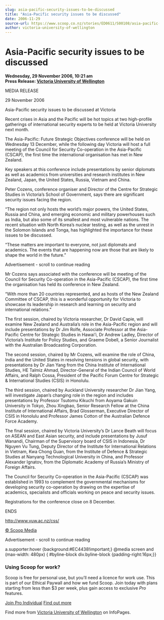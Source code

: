 ```yaml
---
slug: asia-pacific-security-issues-to-be-discussed
title: "Asia-Pacific security issues to be discussed"
date: 2006-11-29
source-url: https://www.scoop.co.nz/stories/ED0611/S00108/asia-pacific-security-issues-to-be-discussed.htm
author: victoria-university-of-wellington
---
```

Asia-Pacific security issues to be discussed
============================================

**Wednesday, 29 November 2006, 10:21 am**  
**Press Release: [Victoria University of Wellington](https://info.scoop.co.nz/Victoria_University_of_Wellington)**

MEDIA RELEASE

  
29 November 2006

  
Asia-Pacific security issues to be discussed at Victoria

Recent crises in Asia and the Pacific will be hot topics at two high-profile gatherings of international security experts to be held at Victoria University next month.

The Asia-Pacific: Future Strategic Objectives conference will be held on Wednesday 13 December, while the following day Victoria will host a full meeting of the Council for Security Co-operation in the Asia-Pacific (CSCAP), the first time the international organisation has met in New Zealand.

Key speakers at this conference include presentations by senior diplomats as well as academics from universities and research institutes in New Zealand, Japan, the United States, Russia, Vietnam and China.

Peter Cozens, conference organiser and Director of the Centre for Strategic Studies in Victoria’s School of Government, says there are significant security issues facing the region.

“The region not only hosts the world’s major powers, the United States, Russia and China, and emerging economic and military powerhouses such as India, but also some of its smallest and most vulnerable nations. The recent situation with North Korea’s nuclear testing, as well as the unrest in the Solomon Islands and Tonga, has highlighted the importance for these issues to be discussed.

“These matters are important to everyone, not just diplomats and academics. The events that are happening now are those that are likely to shape the world in the future.”

Advertisement - scroll to continue reading





Mr Cozens says associated with the conference will be meeting of the Council for Security Co-operation in the Asia-Pacific (CSCAP), the first time the organisation has held its conference in New Zealand.

“With more than 20 countries represented, and as hosts of the New Zealand Committee of CSCAP, this is a wonderful opportunity for Victoria to showcase its leadership in research and learning on security and international relations.”

The first session, chaired by Victoria researcher, Dr David Capie, will examine New Zealand and Australia’s role in the Asia-Pacific region and will include presentations by Dr Jim Rolfe, Associate Professor at the Asia-Pacific Centre for Strategic Studies in Hawai’i, Dr Andrew Ladley, Director of Victoria’s Institute for Policy Studies, and Graeme Dobell, a Senior Journalist with the Australian Broadcasting Corporation.

The second session, chaired by Mr Cozens, will examine the role of China, India and the United States in resolving tensions in global security, with presentations by Dr Jian Yang from the China Institute of International Studies, HE Talmiz Ahmad, Director-General of the Indian Council of World Affairs, and Ralph Cossa, President of the Pacific Forum Centre for Strategic & International Studies (CSIS) in Honolulu.

The third session, chaired by Auckland University researcher Dr Jian Yang, will investigate Japan’s changing role in the region and includes presentations by Professor Tsutomu Kikuchi from Aoyama Gakuin University in Tokyo, Zhou Xingbao, Senior Research Fellow at the China Institute of International Affairs, Brad Glosserman, Executive Director of CSIS in Honolulu and Professor James Cotton of the Australian Defence Force Academy.

The final session, chaired by Victoria University’s Dr Lance Beath will focus on ASEAN and East Asian security, and include presentations by Jusuf Wanandi, Chairman of the Supervisory board of CSIS in Indonesia, Dr Nguyen Vu Tung, Deputy Director of the Institute for International Relations in Vietnam, Kwa Chong Guan, from the Institute of Defence & Strategic Studies at Nanyang Technological University in China, and Professor Alexander Ignatov, from the Diplomatic Academy of Russia’s Ministry of Foreign Affairs.

The Council for Security Co-operation in the Asia-Pacific (CSCAP) was established in 1993 to complement the governmental mechanisms for developing security co-operation by drawing on the expertise of academics, specialists and officials working on peace and security issues.

Registrations for the conference close on 8 December.

ENDS

http://www.vuw.ac.nz/css/

[© Scoop Media](http://www.scoop.co.nz/about/terms.html)  

Advertisement - scroll to continue reading



a.supporter:hover {background:#EC4438!important;} @media screen and (max-width: 480px) { #byline-block div.byline-block {padding-right:16px;}}

### Using Scoop for work?

Scoop is free for personal use, but you’ll need a licence for work use. This is part of our Ethical Paywall and how we fund Scoop. Join today with plans starting from less than $3 per week, plus gain access to exclusive _Pro_ features.  
  
[Join Pro Individual](https://pro.scoop.co.nz/Individual/?from=ProIn24) [Find out more](https://pro.scoop.co.nz/using-scoop-for-work/?from=ProIn24)

Find more from [Victoria University of Wellington](https://info.scoop.co.nz/Victoria_University_of_Wellington) on InfoPages.